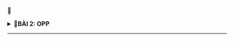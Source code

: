 📓
<details>
<summary><b>📖BÀI 2: OPP</b></summary>

## 1. Tính đóng gói
- **Tính đóng gói (Encapsulation)** là ẩn đi các property “mật” khỏi người dùng. Và để làm được điều này, ta sẽ khai báo các property ở quyền truy cập **private/protected** (tức là không thể truy cập trực tiếp tới các property này thông qua object bên ngoài).
- Trong trường hợp ta muốn đọc hoặc ghi các property này, thì ta sẽ truy cập gián tiếp thông qua các method ở quyền truy cập public.
- Ví dụ:
```cpp
#include <iostream>
#include <string>
using namespace std;

class SinhVien{
    private:
        string name;    // tính đóng gói
        int age;        // tính đóng gói
        int id;         // tính đóng gói
};
```
## 2. Tính trừu tượng
- **Tính trừu tượng** đề cập đến việc ẩn đi các chi tiết cụ thể của một đối tượng và chỉ hiển thị những gì cần thiết để sử dụng đối tượng đó ( ẩn đi các hàm). Và để làm được điều này, ta sẽ khai báo các method ở quyền truy cập private/protected.
- Ví dụ:
```cpp
#include <iostream>
#include <string>
using namespace std;

class SinhVien{
    private:
        string name;    // tính đóng gói
        int age;        // tính đóng gói
        int id;         // tính đóng gói

        // Hàm kiểm tra tên sinh viên có hợp lệ không
        bool checkName(string str)        // Tính trừu tượng
        {
            for (int i = 0; i < str.length(); i++)
            {
                char c = str[i];
                if (!((c >= 'A' && c <= 'Z') || (c >= 'a' && c <= 'z') || (c == ' ')))
                {
                    return false;
                }
            }
            return true;
        }

        // Hàm kiểm tra tuổi sinh viên có hợp lệ không
        bool checkAge(int age)            // Tính trừu tượng
        {
            if (age <= 0) return false;
            return true;
        }

    public:
            // Constructor
            SinhVien(){
                static int ID = 1;
                id = ID;
                ID++;
            }

            // setter method: Hàm để cài đặt dữ liệu
            void setName(string newName)
            {
                if (checkName(newName))
                {
                    cout << "Ten hop le!\n";
                    name = newName;
                }
                else
                {
                    cout << "Ten khong hop le!\n";
                    name = "";
                }
            }

            // setter method: Hàm để cài đặt dữ liệu
            void setAge(int newAge)
            {
                if (checkAge(newAge))
                {
                    cout << "Tuoi hop le!\n";
                    age = newAge;
                }
                else
                {
                    cout << "Tuoi hop le!\n";
                    age = 0;
                }
            }

            // getter method: Hàm để lấy dữ liệu
            string getName()
            {   
                return name;
            }

            // getter method: Hàm để lấy dữ liệu
            int getAge()
            {   
                return age;
            }

            // getter method: Hàm để lấy dữ liệu
            int getID()
            {
                return id;
            }
    
           // Hàm hiển thị
          void display()
          {
              cout << "Ten: " << getName() << endl;
              cout << "Tuoi: " << getAge() << endl;
              cout << "MSV: " << getID() << endl;
          }
};

int main()
{
    SinhVien sv1, sv2;

    sv1.setName("Trung");
    sv1.setAge(18);
    sv1.display();

    sv2.setName("Anh");
    sv2.setAge(20);
    sv2.display();

    return 0;
}

```
## 3. Tính kế thừa
- **Tính kế thừa ( Inheritance)** là khả năng sử dụng lại các property và method của một class trong một class khác và có thể mở rộng thêm tính năng.
- Ta chia chúng làm 2 loại:<br>
&nbsp;+ **class cha (base class)**: Chứa thông tin class khác muốn sử dụng lại.  
&nbsp;+ **class con (derived class)**: Sử dụng lại thông tin class có sẵn.<br>
- Để kế thừa từ class khác, ta dùng ký tự ":".
- Có 3 kiểu kế thừa là public, private và protected. Những property và method được kế thừa từ class cha sẽ nằm ở quyền truy cập của class con tương ứng với kiểu kế thừa.
- **protected**: Những biến và hàm nằm ở phạm vi này sẽ không thể truy cập từ đối tượng bên ngoài nhưng có thể truy cập trực tiếp từ các class bên trong và class kế thừa
- Phạm vị:<br>
&nbsp;+ Đối với kế thừa theo kiểu Public: Giữ nguyên toàn bộ những đặc tính ban đầu nó có thể kế thừa được gồm **protected** và **public** (**private** không thể kế thừa được vì nó không cho phép truy xuất từ bên ngoài).<br>
&nbsp;+ Đối với kế thừa theo kiểu protected: Nó sẽ kế thừa được **protected** và **public** nhưng nó sẽ thay đổi tính chất nó kế thừa và chuyền về **protected**.<br>
&nbsp;+ Đối với kế thừa theo kiểu private: Nó sẽ kế thừa được **protected** và **public** nhưng nó sẽ thay đổi tính chất nó kế thừa và chuyền về **private**.<br>
- **Đa kế thừa** là 1 class kế thừa từ nhiều class khác
- Ví dụ:
```cpp
#include <iostream>
#include <string>
using namespace std;

class DoiTuong
{
    /* protected: 
        - Những biến và hàm nằm ở phạm vi này sẽ không thể truy cập 
        từ đối tượng bên ngoài nhưng có thể truy cập trực tiếp từ các class 
        bên trong và class kế thừa
     */
    protected:
        string name;
        int age;
        int id;

        // Hàm kiểm tra tên sinh viên có hợp lệ không
        bool checkName(string str)        // Tính trừu tượng
        {
            for (int i = 0; i < str.length(); i++)
            {
                char c = str[i];
                if (!((c >= 'A' && c <= 'Z') || (c >= 'a' && c <= 'z') || (c == ' ')))
                {
                    return false;
                }
            }
            return true;
        }

        // Hàm kiểm tra tuổi sinh viên có hợp lệ không
        bool checkAge(int age)            // Tính trừu tượng
        {
            if (age <= 0) return false;
            return true;
        }
        
    public:
        DoiTuong()          // Constructor
        {
            static int ID = 1;
            DoiTuong::id = ID;
            ID++;
        }
        // setter method: Hàm để cài đặt dữ liệu
        void setName(string newName)
        {
            if (checkName(newName))
            {
                cout << "Ten hop le!\n";
                name = newName;
            }
            else
            {
                cout << "Ten khong hop le!\n";
                name = "";
            }
        }

        // setter method: Hàm để cài đặt dữ liệu
        void setAge(int newAge)
        {
            if (checkAge(newAge))
            {
                cout << "Tuoi hop le!\n";
                age = newAge;
            }
            else
            {
                cout << "Tuoi hop le!\n";
                age = 0;
            }
        }

        // getter method: Hàm để lấy dữ liệu
        string getName()
        {   
            return name;
        }

        // getter method: Hàm để lấy dữ liệu
        int getAge()
        {   
            return age;
        }

        // getter method: Hàm để lấy dữ liệu
        int getID()
        {
            return id;
        }

        // Hàm hiển thị
        void display()
        {
            cout << "Ten: " << getName() << endl;
            cout << "Tuoi: " << getAge() << endl;
            cout << "MSV: " << getID() << endl;
        }
    
};

class SinhVien : public DoiTuong  // 1 class sử dụng lại thông tin class khác => tính kế thừa
{
    private:
        string chuyenNganh;

    public:
        void setchuyennganh(string newCN)
        {
            /*
            SinhVien sv;
            sv.setName("Hieu");
            sv.name = "Hieu";  // protected chỉ được truy xuất từ bên trong không truy xuất 
                                 từ bên ngoài
            */
            chuyenNganh = newCN;
        }

        string getCN()
        {
            return chuyenNganh;
        }

        void display(int x = 2)  // overload: những hàm trung tên với nhau - Dùng mở rộng tính năng của hàm không nhất thiết phải giống hàm cũ hoàn toàn
        {
            DoiTuong::display();
            cout << "Chuyen nganh: " << getCN() << endl ;
             cout << "x= " << x << endl << endl;  // Hàm khi định nghĩa lại có thể thêm tham số
        }
  
};

class HocSinh : protected DoiTuong  // khi 1 class đu
{
    private:
        string lophoc;

    public:
        void setlophoc(string newLN)
        {
            /*
            SinhVien sv;
            sv.setName("Hieu");
            sv.name = "Hieu";  // protected chỉ được truy xuất từ bên trong không truy xuất 
                                 từ bên ngoài
            */
            lophoc = newLN;
        }

        string getLH()
        {
            return lophoc;
        }

        void display()  // overload: những hàm trung tên với nhau - Dùng mở rộng tính năng của hàm
        {
            DoiTuong::display();
            cout << "Lop hoc: " << getLH() << endl << endl;
        }
  
};

// Đa kế thừa là 1 class kế thừa từ nhiều class khác
class test : public HocSinh, protected SinhVien, private DoiTuong
{};

int main()
{
    DoiTuong dt;

    SinhVien sv1, sv2;

    sv1.setName("Hieu");
    sv1.setAge(25);
    sv1.setchuyennganh("DTD59DH");
    sv1.display();

    HocSinh hs1;
    /* Do kế thừa kiểu protected lên không thể truy xuất từ bên ngoài như dưới
    hs1.setName("Trung");
    hs1.setAge(25);
    */
    hs1.setlophoc("12A9");
    hs1.display();          // Hàm này truy xuất được vì nó được định nghĩa lại

    return 0;
}
```
 </details>

--------------------------------------------------------------------------------------------------------------------------------------------------------

